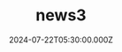 ---
title: "news3"
meta_title: ""
date: 2024-07-22T05:30:00.000Z
href: "https://www.linkedin.com/feed/update/urn:li:activity:7221106752627359744"
text: "We are thrilled to announce the successful conduction of our workshop on Designing User-Centric Interfaces: Best Practices and Emerging Trends held on July 12, 2024, at CPS Lab."
draft: false
---